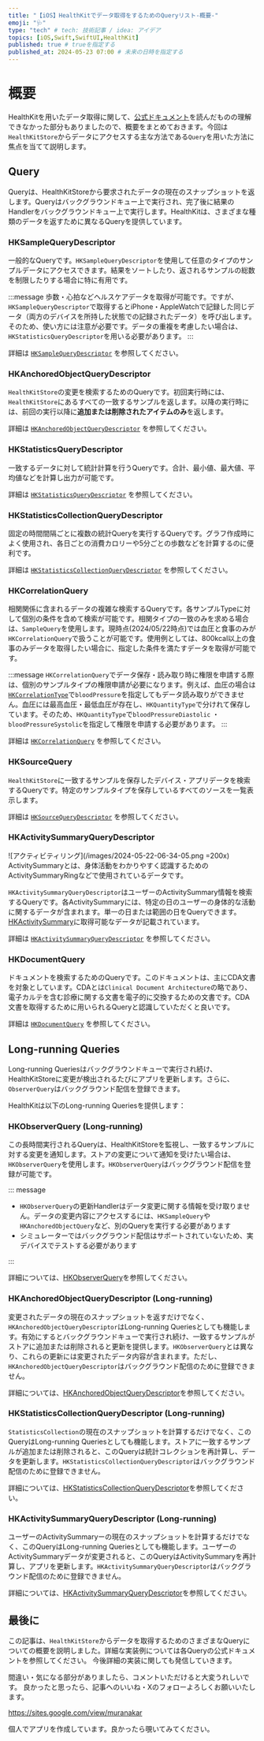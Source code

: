 ```yaml
---
title: "【iOS】HealthKitでデータ取得をするためのQueryリスト-概要-"
emoji: "🩺"
type: "tech" # tech: 技術記事 / idea: アイデア
topics: [iOS,Swift,SwiftUI,HealthKit]
published: true # trueを指定する
published_at: 2024-05-23 07:00 # 未来の日時を指定する
---
```


# 概要

HealthKitを用いたデータ取得に関して、[公式ドキュメント](https://developer.apple.com/documentation/healthkit/reading_data_from_healthkit)を読んだものの理解できなかった部分もありましたので、概要をまとめておきます。今回は`HealthKitStore`からデータにアクセスする主な方法である`Query`を用いた方法に焦点を当てて説明します。

## Query

Queryは、HealthKitStoreから要求されたデータの現在のスナップショットを返します。Queryはバックグラウンドキュー上で実行され、完了後に結果のHandlerをバックグラウンドキュー上で実行します。HealthKitは、さまざまな種類のデータを返すために異なるQueryを提供しています。

### HKSampleQueryDescriptor

一般的なQueryです。`HKSampleQueryDescriptor`を使用して任意のタイプのサンプルデータにアクセスできます。結果をソートしたり、返されるサンプルの総数を制限したりする場合に特に有用です。

:::message
歩数・心拍などヘルスケアデータを取得が可能です。ですが、`HKSampleQueryDescriptor`で取得するとiPhone・AppleWatchで記録した同じデータ（両方のデバイスを所持した状態での記録されたデータ）を呼び出します。そのため、使い方には注意が必要です。データの重複を考慮したい場合は、`HKStatisticsQueryDescriptor`を用いる必要があります。
:::

詳細は [`HKSampleQueryDescriptor`](https://developer.apple.com/documentation/healthkit/hksamplequerydescriptor) を参照してください。

### HKAnchoredObjectQueryDescriptor

`HealthKitStore`の変更を検索するためのQueryです。初回実行時には、`HealthKitStore`にあるすべての一致するサンプルを返します。以降の実行時には、前回の実行以降に**追加または削除されたアイテムのみ**を返します。

詳細は [`HKAnchoredObjectQueryDescriptor`](https://developer.apple.com/documentation/healthkit/hkanchoredobjectquerydescriptor) を参照してください。

### HKStatisticsQueryDescriptor

一致するデータに対して統計計算を行うQueryです。合計、最小値、最大値、平均値などを計算し出力が可能です。

詳細は [`HKStatisticsQueryDescriptor`](https://developer.apple.com/documentation/healthkit/hkstatisticsquerydescriptor) を参照してください。

### HKStatisticsCollectionQueryDescriptor

固定の時間間隔ごとに複数の統計Queryを実行するQueryです。グラフ作成時によく使用され、各日ごとの消費カロリーや5分ごとの歩数などを計算するのに便利です。

詳細は [`HKStatisticsCollectionQueryDescriptor`](https://developer.apple.com/documentation/healthkit/hkstatisticscollectionquerydescriptor) を参照してください。

### HKCorrelationQuery

相関関係に含まれるデータの複雑な検索するQueryです。各サンプルTypeに対して個別の条件を含めて検索が可能です。相関タイプの一致のみを求める場合は、`SampleQuery`を使用します。現時点(2024/05/22時点)では血圧と食事のみが`HKCorrelationQuery`で扱うことが可能です。使用例としては、800kcal以上の食事のみデータを取得したい場合に、指定した条件を満たすデータを取得が可能です。

:::message
`HKCorrelationQuery`でデータ保存・読み取り時に権限を申請する際は、個別のサンプルタイプの権限申請が必要になります。例えば、血圧の場合は[`HKCorrelationType`](https://developer.apple.com/documentation/healthkit/hkcorrelationtype)で`bloodPressure`を指定してもデータ読み取りができません。血圧には最高血圧・最低血圧が存在し、`HKQuantityType`で分けれて保存しています。そのため、`HKQuantityType`で`bloodPressureDiastolic` ・`bloodPressureSystolic`を指定して権限を申請する必要があります。
:::

詳細は [`HKCorrelationQuery`](https://developer.apple.com/documentation/healthkit/hkcorrelationquery) を参照してください。

### HKSourceQuery

`HealthKitStore`に一致するサンプルを保存したデバイス・アプリデータを検索するQueryです。特定のサンプルタイプを保存しているすべてのソースを一覧表示します。

詳細は [`HKSourceQueryDescriptor`](https://developer.apple.com/documentation/healthkit/hksourcequerydescriptor) を参照してください。

### HKActivitySummaryQueryDescriptor

![アクティビティリング](/images/2024-05-22-06-34-05.png =200x)
ActivitySummaryとは、身体活動をわかりやすく認識するためのActivitySummaryRingなどで使用されているデータです。

`HKActivitySummaryQueryDescriptor`はユーザーのActivitySummary情報を検索するQueryです。各ActivitySummaryには、特定の日のユーザーの身体的な活動に関するデータが含まれます。単一の日または範囲の日をQueryできます。[HKActivitySummary](https://developer.apple.com/documentation/healthkit/hkactivitysummary)に取得可能なデータが記載されています。

詳細は [`HKActivitySummaryQueryDescriptor`](https://developer.apple.com/documentation/healthkit/hkactivitysummaryquery) を参照してください。

### HKDocumentQuery

ドキュメントを検索するためのQueryです。このドキュメントは、主にCDA文書を対象としています。CDAとは`Clinical Document Architecture`の略であり、電子カルテを含む診療に関する文書を電子的に交換するための文書です。CDA文書を取得するために用いられるQueryと認識していただくと良いです。

詳細は [`HKDocumentQuery`](https://developer.apple.com/documentation/healthkit/hkdocumentquery) を参照してください。

## Long-running Queries

Long-running Queriesはバックグラウンドキューで実行され続け、HealthKitStoreに変更が検出されるたびにアプリを更新します。さらに、`ObserverQuery`はバックグラウンド配信を登録できます。

HealthKitは以下のLong-running Queriesを提供します：

### HKObserverQuery (Long-running)

この長時間実行されるQueryは、HealthKitStoreを監視し、一致するサンプルに対する変更を通知します。ストアの変更について通知を受けたい場合は、`HKObserverQuery`を使用します。`HKObserverQuery`はバックグラウンド配信を登録が可能です。

::: message

- `HKObserverQuery`の更新Handlerはデータ変更に関する情報を受け取りません。データの変更内容にアクセスするには、`HKSampleQuery`や`HKAnchoredObjectQuery`など、別のQueryを実行する必要があります
- シミュレーターではバックグラウンド配信はサポートされていないため、実デバイスでテストする必要があります

:::

詳細については、[HKObserverQuery](https://developer.apple.com/documentation/healthkit/hkobserverquery)を参照してください。

### HKAnchoredObjectQueryDescriptor (Long-running)

変更されたデータの現在のスナップショットを返すだけでなく、`HKAnchoredObjectQueryDescriptor`はLong-running Queriesとしても機能します。有効にするとバックグラウンドキューで実行され続け、一致するサンプルがストアに追加または削除されると更新を提供します。`HKObserverQuery`とは異なり、これらの更新には変更されたデータ内容が含まれます。ただし、`HKAnchoredObjectQueryDescriptor`はバックグラウンド配信のために登録できません。

詳細については、[HKAnchoredObjectQueryDescriptor](https://developer.apple.com/documentation/healthkit/hkanchoredobjectquerydescriptor)を参照してください。

### HKStatisticsCollectionQueryDescriptor (Long-running)

`StatisticsCollection`の現在のスナップショットを計算するだけでなく、このQueryはLong-running Queriesとしても機能します。ストアに一致するサンプルが追加または削除されると、このQueryは統計コレクションを再計算し、データを更新します。`HKStatisticsCollectionQueryDescriptor`はバックグラウンド配信のために登録できません。

詳細については、[HKStatisticsCollectionQueryDescriptor](https://developer.apple.com/documentation/healthkit/hkstatisticscollectionquerydescriptor)を参照してください。

### HKActivitySummaryQueryDescriptor (Long-running)

ユーザーのActivitySummaryーの現在のスナップショットを計算するだけでなく、このQueryはLong-running Queriesとしても機能します。ユーザーのActivitySummaryデータが変更されると、このQueryはActivitySummaryを再計算し、アプリを更新します。`HKActivitySummaryQueryDescriptor`はバックグラウンド配信のために登録できません。

詳細については、[HKActivitySummaryQueryDescriptor](https://developer.apple.com/documentation/healthkit/hkactivitysummaryquerydescriptor)を参照してください。

## 最後に

この記事は、`HealthKitStore`からデータを取得するためのさまざまなQueryについての概要を説明しました。詳細な実装例については各Queryの公式ドキュメントを参照してください。
今後詳細の実装に関しても発信していきます。

間違い・気になる部分がありましたら、コメントいただけると大変うれしいです。
良かったと思ったら、記事へのいいね・Xのフォローよろしくお願いいたします。

https://sites.google.com/view/muranakar

個人でアプリを作成しています。良かったら覗いてみてください。
